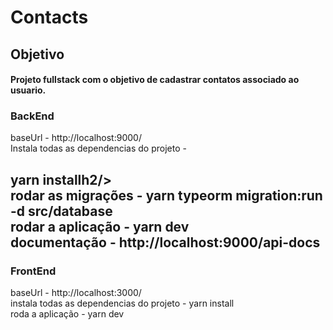 # Contacts


## Objetivo
#### Projeto fullstack com o objetivo de cadastrar contatos associado ao usuario.

### BackEnd
baseUrl -  http://localhost:9000/ <br/>
Instala todas as dependencias do projeto - <h2>yarn installh2/> <br/>
rodar as migrações -  yarn typeorm migration:run -d src/database <br/>
rodar a aplicação -  yarn dev <br/>
documentação -  http://localhost:9000/api-docs <br/>


### FrontEnd
baseUrl -  http://localhost:3000/ <br/>
instala todas as dependencias do projeto - yarn install <br/>
roda a aplicação - yarn dev
